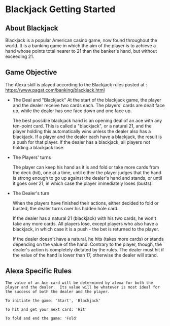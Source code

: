 # Blackjack Getting Started

## About Blackjack

Blackjack is a popular American casino game, now found throughout the world. It is a banking game in which the aim of the player is to achieve a hand whose points total nearer to 21 than the banker's hand, but without exceeding 21.


## Game Objective

The Alexa skill is played according to the Blackjack rules posted at : https://www.pagat.com/banking/blackjack.html

- The Deal and "Blackjack"
	At the start of the blackjack game, the player and the dealer receive two cards each. The players' cards are dealt face up, while the dealer has one face down and one face up.

	The best possible blackjack hand is an opening deal of an ace with any ten-point card. This is called a "blackjack", or a natural 21, and the player holding this automatically wins unless the dealer also has a blackjack. If a player and the dealer each have a blackjack, the result is a push for that player. If the dealer has a blackjack, all players not holding a blackjack lose.

- The Players' turns

	The player can keep his hand as it is and fold or take more cards from the deck (hit), one at a time, until either the player judges that the hand is strong enough to go up against the dealer's hand and stands, or until it goes over 21, in which case the player immediately loses (busts).


- The Dealer's turn

	When the players have finished their actions, either decided to fold or busted, the dealer turns over his hidden hole card.

	If the dealer has a natural 21 (blackjack) with his two cards, he won't take any more cards. All players lose, except players who also have a blackjack, in which case it is a push - the bet is returned to the player.

	If the dealer doesn't have a natural, he hits (takes more cards) or stands depending on the value of the hand. Contrary to the player, though, the dealer's action is completely dictated by the rules. The dealer must hit if the value of the hand is lower than 17, otherwise the dealer will stand.


## Alexa Specific Rules
	
	The value of an Ace card will be determined by alexa for both the player and the dealer.  Its value will be whatever is most ideal for the success of both the dealer and the player.

	To initiate the game: 'Start', 'Blackjack'

	To hit and get your next card: 'Hit'

	To fold and end the game: 'Fold'